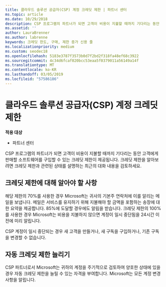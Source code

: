```yaml
---
title: 클라우드 솔루션 공급자(CSP) 계정 크레딧 제한 | 파트너 센터
ms.topic: article
ms.date: 10/29/2018
description: CSP 프로그램의 파트너가 되면 고객이 비용이 지불할 때까지 기다리는 동안 고객에게 판매할 소프트웨어를 구입할 수 있는 크레딧 제한이 제공됩니다.
ms.assetid: ''
author: LauraBrenner
ms.author: labrenne
keywords: 크레딧 한도, 구매, 제한 증가 신용 줄
ms.localizationpriority: medium
ms.custom: seodec18
ms.openlocfilehash: 5183e3787f3573b0d7f2bd2f318fa48ef68c3922
ms.sourcegitcommit: 4c34d6fcaf020bcc53eaa5f0379011a56149a14f
ms.translationtype: MT
ms.contentlocale: ko-KR
ms.lasthandoff: 03/05/2019
ms.locfileid: "57586186"
---
```

# <a name="cloud-solution-provider-csp-account-credit-limits"></a>클라우드 솔루션 공급자(CSP) 계정 크레딧 제한

**적용 대상**

- 파트너 센터

CSP 프로그램의 파트너가 되면 고객이 비용이 지불할 때까지 기다리는 동안 고객에게 판매할 소프트웨어를 구입할 수 있는 크레딧 제한이 제공됩니다. 크레딧 제한을 알아보려면 크레딧 제한과 관련된 상태를 설명하는 최근의 대화 내용을 검토하세요.  

## <a name="what-you-need-to-know-about-your-credit-limit"></a>크레딧 제한에 대해 알아야 할 사항

해당 제한의 70%를 사용한 경우 Microsoft는 귀사의 기본주 연락처에 이를 알리는 메일을 보냅니다. 메일은 서비스를 유지하기 위해 지불해야 할 금액을 포함하는 송장에 대한 요약을 제공합니다. 85%에 도달할 경우에도 알림을 받습니다. 크레딧 제한의 100%를 사용한 경우 Microsoft는 비용을 지불하지 않으면 계정이 일시 중단됨을 24시간 이전에 미리 알립니다. 

CSP 계정이 일시 중단되는 경우 새 고객을 만들거나, 새 구독을 구입하거나, 기존 구독을 변경할 수 없습니다.

## <a name="automatic-credit-limit-increase"></a>자동 크레딧 제한 늘리기

CSP 파트너로서 Microsoft는 귀하의 계정을 주기적으로 검토하여 양호한 상태에 있을 경우 자동 크레딧 제한을 늘릴 수 있는 자격을 부여합니다. Microsoft는 모든 계정 변경 사항을 알립니다. 